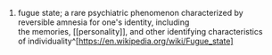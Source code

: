 1. fugue state; a rare psychiatric phenomenon characterized by reversible amnesia for one's identity, including the memories, [[personality]], and other identifying characteristics of individuality^[https://en.wikipedia.org/wiki/Fugue_state]